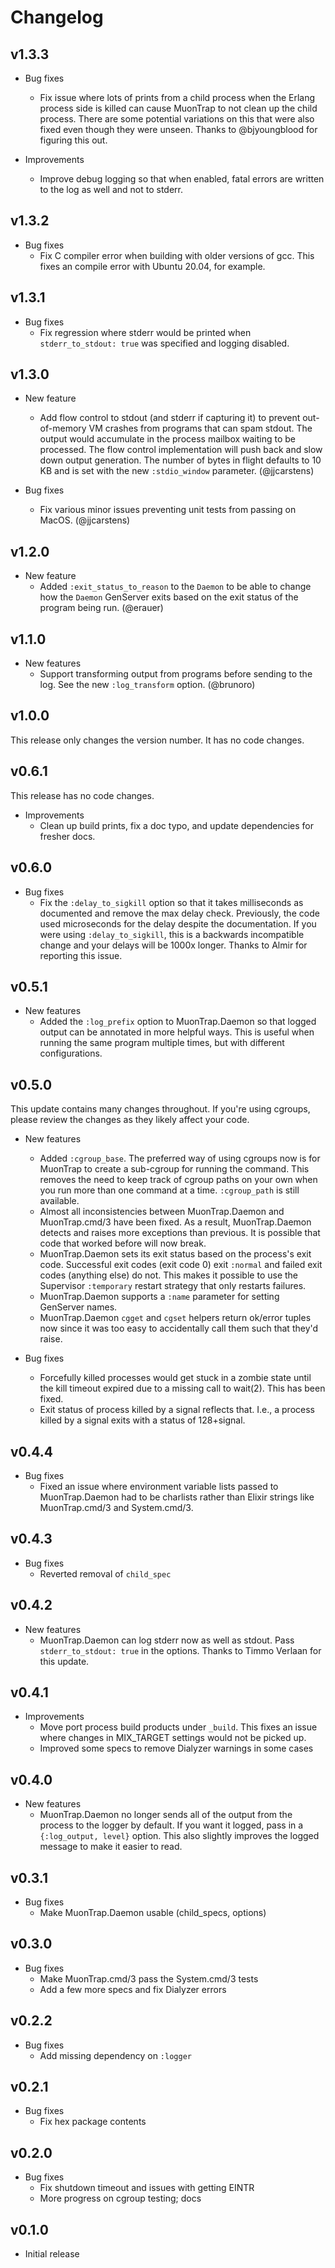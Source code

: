 # Changelog

## v1.3.3

* Bug fixes
  * Fix issue where lots of prints from a child process when the Erlang process
    side is killed can cause MuonTrap to not clean up the child process. There
    are some potential variations on this that were also fixed even though they
    were unseen. Thanks to @bjyoungblood for figuring this out.

* Improvements
  * Improve debug logging so that when enabled, fatal errors are written to the
    log as well and not to stderr.

## v1.3.2

* Bug fixes
  * Fix C compiler error when building with older versions of gcc. This fixes an
    compile error with Ubuntu 20.04, for example.

## v1.3.1

* Bug fixes
  * Fix regression where stderr would be printed when `stderr_to_stdout: true`
    was specified and logging disabled.

## v1.3.0

* New feature
  * Add flow control to stdout (and stderr if capturing it) to prevent
    out-of-memory VM crashes from programs that can spam stdout. The output
    would accumulate in the process mailbox waiting to be processed. The flow
    control implementation will push back and slow down output generation. The
    number of bytes in flight defaults to 10 KB and is set with the new
    `:stdio_window` parameter. (@jjcarstens)

* Bug fixes
  * Fix various minor issues preventing unit tests from passing on MacOS.
    (@jjcarstens)

## v1.2.0

* New feature
  * Added `:exit_status_to_reason` to the `Daemon` to be able to change how the
    `Daemon` GenServer exits based on the exit status of the program being run.
    (@erauer)

## v1.1.0

* New features
  * Support transforming output from programs before sending to the log. See the
    new `:log_transform` option. (@brunoro)

## v1.0.0

This release only changes the version number. It has no code changes.

## v0.6.1

This release has no code changes.

* Improvements
  * Clean up build prints, fix a doc typo, and update dependencies for fresher
    docs.

## v0.6.0

* Bug fixes
  * Fix the `:delay_to_sigkill` option so that it takes milliseconds as
    documented and remove the max delay check. Previously, the code used
    microseconds for the delay despite the documentation. If you were using
    `:delay_to_sigkill`, this is a backwards incompatible change and your delays
    will be 1000x longer. Thanks to Almir for reporting this issue.

## v0.5.1

* New features
  * Added the `:log_prefix` option to MuonTrap.Daemon so that logged output can
    be annotated in more helpful ways. This is useful when running the same
    program multiple times, but with different configurations.

## v0.5.0

This update contains many changes throughout. If you're using cgroups, please
review the changes as they likely affect your code.

* New features
  * Added `:cgroup_base`. The preferred way of using cgroups now is for MuonTrap
    to create a sub-cgroup for running the command. This removes the need to
    keep track of cgroup paths on your own when you run more than one command at
    a time. `:cgroup_path` is still available.
  * Almost all inconsistencies between MuonTrap.Daemon and MuonTrap.cmd/3 have
    been fixed. As a result, MuonTrap.Daemon detects and raises more exceptions
    than previous. It is possible that code that worked before will now break.
  * MuonTrap.Daemon sets its exit status based on the process's exit code.
    Successful exit codes (exit code 0) exit `:normal` and failed exit codes
    (anything else) do not. This makes it possible to use the Supervisor
    `:temporary` restart strategy that only restarts failures.
  * MuonTrap.Daemon supports a `:name` parameter for setting GenServer names.
  * MuonTrap.Daemon `cgget` and `cgset` helpers return ok/error tuples now since
    it was too easy to accidentally call them such that they'd raise.

* Bug fixes
  * Forcefully killed processes would get stuck in a zombie state until the kill
    timeout expired due to a missing call to wait(2). This has been fixed.
  * Exit status of process killed by a signal reflects that. I.e., a process
    killed by a signal exits with a status of 128+signal.

## v0.4.4

* Bug fixes
  * Fixed an issue where environment variable lists passed to MuonTrap.Daemon
    had to be charlists rather than Elixir strings like MuonTrap.cmd/3 and
    System.cmd/3.

## v0.4.3

* Bug fixes
  * Reverted removal of `child_spec`

## v0.4.2

* New features
  * MuonTrap.Daemon can log stderr now as well as stdout. Pass
    `stderr_to_stdout: true` in the options. Thanks to Timmo Verlaan for this
    update.

## v0.4.1

* Improvements
  * Move port process build products under `_build`. This fixes an issue where
    changes in MIX_TARGET settings would not be picked up.
  * Improved some specs to remove Dialyzer warnings in some cases

## v0.4.0

* New features
  * MuonTrap.Daemon no longer sends all of the output from the process to the
    logger by default. If you want it logged, pass in a `{:log_output, level}`
    option. This also slightly improves the logged message to make it easier
    to read.

## v0.3.1

* Bug fixes
  * Make MuonTrap.Daemon usable (child_specs, options)

## v0.3.0

* Bug fixes
  * Make MuonTrap.cmd/3 pass the System.cmd/3 tests
  * Add a few more specs and fix Dialyzer errors

## v0.2.2

* Bug fixes
  * Add missing dependency on `:logger`

## v0.2.1

* Bug fixes
  * Fix hex package contents

## v0.2.0

* Bug fixes
  * Fix shutdown timeout and issues with getting EINTR
  * More progress on cgroup testing; docs

## v0.1.0

* Initial release

